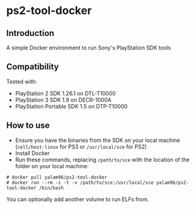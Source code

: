 # ps2-tool-docker
## Introduction
A simple Docker environment to run Sony's PlayStation SDK tools

## Compatibility
Tested with:
- PlayStation 2 SDK 1.26.1 on DTL-T10000
- PlayStation 3 SDK 1.9 on DECR-1000A
- PlayStation Portable SDK 1.5 on DTP-T10000

## How to use
- Ensure you have the binaries from the SDK on your local machine (`cell/host-linux` for PS3 or `/usr/local/sce` for PS2)
- Install Docker
- Run these commands, replacing `/path/to/sce` with the location of the folder on your local machine:

```
# docker pull yalam96/ps2-tool-docker
# docker run --rm -i -t -v /path/to/sce:/usr/local/sce yalam96/ps2-tool-docker /bin/bash
```
You can optionally add another volume to run ELFs from.
